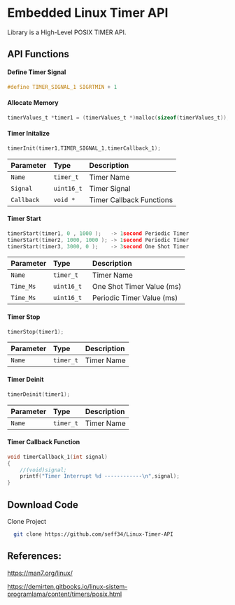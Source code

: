 
# Embedded Linux Timer API

Library is a High-Level POSIX TIMER API.


## API Functions

#### Define Timer Signal

```c
#define TIMER_SIGNAL_1 SIGRTMIN + 1
```

#### Allocate Memory
```c
timerValues_t *timer1 = (timerValues_t *)malloc(sizeof(timerValues_t));
```
#### Timer Initalize
```c
timerInit(timer1,TIMER_SIGNAL_1,timerCallback_1);
```

| Parameter | Type     | Description                |
| :-------- | :------- | :------------------------- |
| `Name` | `timer_t` | Timer Name |
| `Signal` | `uint16_t` | Timer Signal|
| `Callback  ` | `void *` | Timer Callback Functions |

#### Timer Start

```c
timerStart(timer1, 0 , 1000 );   -> 1second Periodic Timer
timerStart(timer2, 1000, 1000 ); -> 1second Periodic Timer
timerStart(timer3, 3000, 0 );    -> 3second One Shot Timer
```

| Parameter | Type     | Description                |
| :-------- | :------- | :------------------------- |
| `Name` | `timer_t` | Timer Name |
| `Time_Ms` | `uint16_t` | One Shot Timer Value (ms)|
| `Time_Ms  ` | `uint16_t ` | Periodic Timer Value (ms) |

#### Timer Stop
```c
timerStop(timer1);
```

| Parameter | Type     | Description                |
| :-------- | :------- | :------------------------- |
| `Name` | `timer_t` |  Timer Name |

#### Timer Deinit
```c
timerDeinit(timer1);
```

| Parameter | Type     | Description                |
| :-------- | :------- | :------------------------- |
| `Name` | `timer_t` | Timer Name |

#### Timer Callback Function
```c
void timerCallback_1(int signal)
{
    //(void)signal;
    printf("Timer Interrupt %d ------------\n",signal);
}
```
## Download Code

Clone Project

```bash
  git clone https://github.com/seff34/Linux-Timer-API
```


  
## References:

https://man7.org/linux/

https://demirten.gitbooks.io/linux-sistem-programlama/content/timers/posix.html



  
